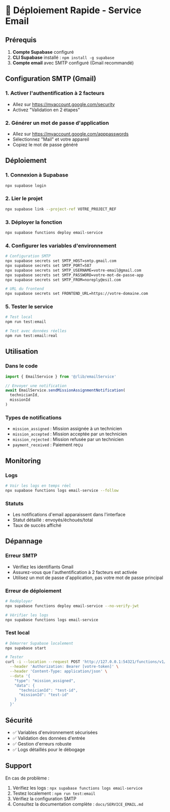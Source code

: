 # 🚀 Déploiement Rapide - Service Email

## Prérequis

1. **Compte Supabase** configuré
2. **CLI Supabase** installé : `npm install -g supabase`
3. **Compte email** avec SMTP configuré (Gmail recommandé)

## Configuration SMTP (Gmail)

### 1. Activer l'authentification à 2 facteurs
- Allez sur https://myaccount.google.com/security
- Activez "Validation en 2 étapes"

### 2. Générer un mot de passe d'application
- Allez sur https://myaccount.google.com/apppasswords
- Sélectionnez "Mail" et votre appareil
- Copiez le mot de passe généré

## Déploiement

### 1. Connexion à Supabase
```bash
npx supabase login
```

### 2. Lier le projet
```bash
npx supabase link --project-ref VOTRE_PROJECT_REF
```

### 3. Déployer la fonction
```bash
npx supabase functions deploy email-service
```

### 4. Configurer les variables d'environnement
```bash
# Configuration SMTP
npx supabase secrets set SMTP_HOST=smtp.gmail.com
npx supabase secrets set SMTP_PORT=587
npx supabase secrets set SMTP_USERNAME=votre-email@gmail.com
npx supabase secrets set SMTP_PASSWORD=votre-mot-de-passe-app
npx supabase secrets set SMTP_FROM=noreply@esil.com

# URL du frontend
npx supabase secrets set FRONTEND_URL=https://votre-domaine.com
```

### 5. Tester le service
```bash
# Test local
npm run test:email

# Test avec données réelles
npm run test:email:real
```

## Utilisation

### Dans le code
```typescript
import { EmailService } from '@/lib/emailService'

// Envoyer une notification
await EmailService.sendMissionAssignmentNotification(
  technicianId, 
  missionId
)
```

### Types de notifications
- `mission_assigned` : Mission assignée à un technicien
- `mission_accepted` : Mission acceptée par un technicien
- `mission_rejected` : Mission refusée par un technicien
- `payment_received` : Paiement reçu

## Monitoring

### Logs
```bash
# Voir les logs en temps réel
npx supabase functions logs email-service --follow
```

### Statuts
- Les notifications d'email apparaissent dans l'interface
- Statut détaillé : envoyés/échoués/total
- Taux de succès affiché

## Dépannage

### Erreur SMTP
- Vérifiez les identifiants Gmail
- Assurez-vous que l'authentification à 2 facteurs est activée
- Utilisez un mot de passe d'application, pas votre mot de passe principal

### Erreur de déploiement
```bash
# Redéployer
npx supabase functions deploy email-service --no-verify-jwt

# Vérifier les logs
npx supabase functions logs email-service
```

### Test local
```bash
# Démarrer Supabase localement
npx supabase start

# Tester
curl -i --location --request POST 'http://127.0.0.1:54321/functions/v1/email-service' \
  --header 'Authorization: Bearer [votre-token]' \
  --header 'Content-Type: application/json' \
  --data '{
    "type": "mission_assigned",
    "data": {
      "technicianId": "test-id",
      "missionId": "test-id"
    }
  }'
```

## Sécurité

- ✅ Variables d'environnement sécurisées
- ✅ Validation des données d'entrée
- ✅ Gestion d'erreurs robuste
- ✅ Logs détaillés pour le débogage

## Support

En cas de problème :
1. Vérifiez les logs : `npx supabase functions logs email-service`
2. Testez localement : `npm run test:email`
3. Vérifiez la configuration SMTP
4. Consultez la documentation complète : `docs/SERVICE_EMAIL.md` 